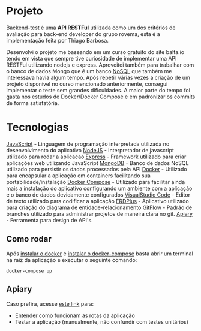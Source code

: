 # Projeto

Backend-test é uma **API RESTFul** utilizada como um dos critérios de avaliação para back-end developer do grupo rovema, esta é a implementação feita por Thiago Barbosa.

Desenvolvi o projeto me baseando em um curso gratuito do site balta.io tendo em vista que sempre tive curiosidade de implementar uma API RESTFul  utilizando nodejs e express. Aproveitei também para trabalhar com o banco de dados Mongo que é um banco [NoSQL](https://www.mongodb.com/nosql-explained) que também me interessava havia algum tempo. Após repetir várias vezes a criação de um projeto disponível no curso mencionado anteriormente, consegui implementar o teste sem grandes dificuldades. A maior parte do tempo foi gasta nos estudos de Docker/Docker Compose e em padronizar os commits de forma satisfatória.

# Tecnologias

[JavaScript](https://www.javascript.com/) - Linguagem de programação interpretada utilizada no desenvolvimento do aplicativo
[NodeJS](https://nodejs.org/en/) - Interpretador de javascript utilizado para rodar a aplicacao
[Express](https://expressjs.com/) - Framework utilizado para criar aplicações web utilizando JavaScript
[MongoDB](https://www.mongodb.com/) - Banco de dados NoSQL utilizado para  persistir os dados processados pela API
[Docker](https://www.docker.com/) - Utilizado para encapsular a aplicação em containers facilitando sua portabilidade/instalação
[Docker Compose](https://docs.docker.com/compose/) - Utilizado para facilitar ainda mais a instalação do aplicativo configurando um ambiente com a aplicação e o banco de dados devidamente configurados
[VisualStudio Code](https://code.visualstudio.com/) - Editor de texto utilizado para codificar a aplicação
[ERDPlus](https://erdplus.com/#/) - Aplicativo utilizado para criação do diagrama de entidade-relacionamento
[GitFlow](https://www.atlassian.com/git/tutorials/comparing-workflows/gitflow-workflow) - Padrão de branches utilizado para administrar projetos de maneira clara no git.
[Apiary](https://apiary.io/) - Ferramenta para design de API's.
## Como rodar
Após [instalar o docker](https://docs.docker.com/install/) e [instalar o docker-compose](https://docs.docker.com/compose/install/) basta abrir um terminal na raiz da aplicação e executar o seguinte comando:

    docker-compose up

## Apiary
Caso prefira, acesse [este link](https://backendtest2.docs.apiary.io) para:
 - Entender como funcionam as rotas da aplicação
 - Testar a aplicação (manualmente, não confundir com testes unitários)
